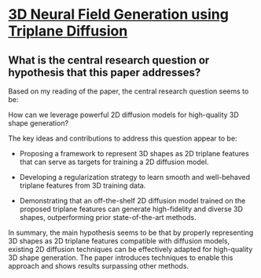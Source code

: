 # [3D Neural Field Generation using Triplane Diffusion](https://arxiv.org/abs/2211.16677)

## What is the central research question or hypothesis that this paper addresses?

 Based on my reading of the paper, the central research question seems to be:

How can we leverage powerful 2D diffusion models for high-quality 3D shape generation?

The key ideas and contributions to address this question appear to be:

- Proposing a framework to represent 3D shapes as 2D triplane features that can serve as targets for training a 2D diffusion model.

- Developing a regularization strategy to learn smooth and well-behaved triplane features from 3D training data.

- Demonstrating that an off-the-shelf 2D diffusion model trained on the proposed triplane features can generate high-fidelity and diverse 3D shapes, outperforming prior state-of-the-art methods.

In summary, the main hypothesis seems to be that by properly representing 3D shapes as 2D triplane features compatible with diffusion models, existing 2D diffusion techniques can be effectively adapted for high-quality 3D shape generation. The paper introduces techniques to enable this approach and shows results surpassing other methods.
